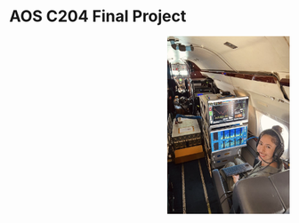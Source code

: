 # **AOS C204 Final Project** 
<img align="right" width="220" height="320" src="/assets/IMG/julie.jpg">







